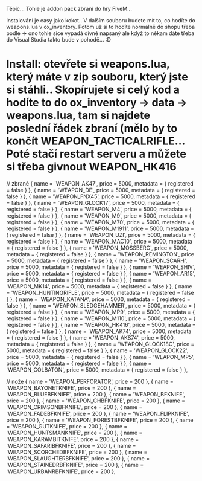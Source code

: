 Těpic... Tohle je addon pack zbraní do hry FiveM... 

Instalování je easy jako kokot.. V dalším souboru budete mít to, co hodíte do weapons.lua v ox_inventory. Potom už si to hodíte normálně do shopu třeba podle ->
ono tohle sice vypadá divně napsaný ale když to někam dáte třeba do Visual Studia takto bude v pohodě... :D

# Install: otevřete si weapons.lua, který máte v zip souboru, který jste si stáhli.. Skopírujete si celý kod a hodíte to do ox_inventory -> data -> weapons.lua, tam si  najdete poslední řádek zbraní (mělo by to končít WEAPON_TACTICALRIFLE... Poté stačí restart serveru a můžete si třeba givnout WEAPON_HK416

// zbraně
				{ name = 'WEAPON_AK47',            price = 5000, metadata = { registered = false } },
				{ name = 'WEAPON_DE',              price = 5000, metadata = { registered = false } },
				{ name = 'WEAPON_FNX45',           price = 5000, metadata = { registered = false } },
				{ name = 'WEAPON_GLOCK17',         price = 5000, metadata = { registered = false } },
				{ name = 'WEAPON_M4',              price = 5000, metadata = { registered = false } },
				{ name = 'WEAPON_M9',              price = 5000, metadata = { registered = false } },
				{ name = 'WEAPON_M70',             price = 5000, metadata = { registered = false } },
				{ name = 'WEAPON_M1911',           price = 5000, metadata = { registered = false } },
				{ name = 'WEAPON_UZI',             price = 5000, metadata = { registered = false } },
				{ name = 'WEAPON_MAC10',           price = 5000, metadata = { registered = false } },
				{ name = 'WEAPON_MOSSBERG',        price = 5000, metadata = { registered = false } },
				{ name = 'WEAPON_REMINGTON',       price = 5000, metadata = { registered = false } },
				{ name = 'WEAPON_SCARH',           price = 5000, metadata = { registered = false } },
				{ name = 'WEAPON_SHIV',            price = 5000, metadata = { registered = false } },
				{ name = 'WEAPON_AR15',            price = 5000, metadata = { registered = false } },
				{ name = 'WEAPON_MK14',            price = 5000, metadata = { registered = false } },
				{ name = 'WEAPON_HUNTINGRIFLE',    price = 5000, metadata = { registered = false } },
				{ name = 'WEAPON_KATANA',          price = 5000, metadata = { registered = false } },
				{ name = 'WEAPON_SLEDGEHAMMER',    price = 5000, metadata = { registered = false } },
				{ name = 'WEAPON_MP9',             price = 5000, metadata = { registered = false } },
				{ name = 'WEAPON_M110',            price = 5000, metadata = { registered = false } },
				{ name = 'WEAPON_HK416',           price = 5000, metadata = { registered = false } },
				{ name = 'WEAPON_AK74',            price = 5000, metadata = { registered = false } },
				{ name = 'WEAPON_AKS74',           price = 5000, metadata = { registered = false } },
				{ name = 'WEAPON_GLOCK18C',        price = 5000, metadata = { registered = false } },
				{ name = 'WEAPON_GLOCK22',         price = 5000, metadata = { registered = false } },
				{ name = 'WEAPON_MP5',             price = 5000, metadata = { registered = false } },
				{ name = 'WEAPON_COLBATON',        price = 5000, metadata = { registered = false } },


// nože
      { name = 'WEAPON_PERFORATOR',             price = 200 },
			{ name = 'WEAPON_BAYONETKNIFE',           price = 200 },
			{ name = 'WEAPON_BLUEBFKNIFE',            price = 200 },
			{ name = 'WEAPON_BFKNIFE',                price = 200 },
			{ name = 'WEAPON_CHBFKNIFE',              price = 200 },
			{ name = 'WEAPON_CRIMSONBFKNIFE',         price = 200 },
			{ name = 'WEAPON_FADEBFKNIFE',            price = 200 },
			{ name = 'WEAPON_FLIPKNIFE',              price = 200 },
			{ name = 'WEAPON_FORESTBFKNIFE',          price = 200 },
			{ name = 'WEAPON_GUTKNIFE',               price = 200 },
			{ name = 'WEAPON_HUNTSMANKNIFE',          price = 200 },
			{ name = 'WEAPON_KARAMBITKNIFE',          price = 200 },
			{ name = 'WEAPON_SAFARIBFKNIFE',          price = 200 },
			{ name = 'WEAPON_SCORCHEDBFKNIFE',        price = 200 },
			{ name = 'WEAPON_SLAUGHTERBFKNIFE',       price = 200 },
			{ name = 'WEAPON_STAINEDRBFKNIFE',        price = 200 },
			{ name = 'WEAPON_URBANRBFKNIFE',          price = 200 },


